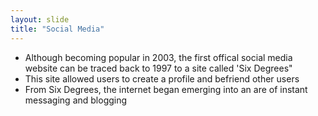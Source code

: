 ```yaml
---
layout: slide
title: "Social Media"
---
```


* Although becoming popular in 2003, the first offical social media website can be traced back to 1997 to a site called 'Six Degrees"
* This site allowed users to create a profile and befriend other users
* From Six Degrees, the internet began emerging into an are of instant messaging and blogging
